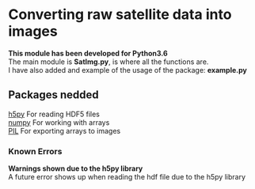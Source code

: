 # Converting raw satellite data into images
**This module has been developed for Python3.6**  
The main module is **SatImg.py**, is where all the functions are.  
I have also added and example of the usage of the package: **example.py**  
  
## Packages nedded
[h5py](http://www.h5py.org/)    For reading HDF5 files  
[numpy](http://www.numpy.org/)    For working with arrays  
[PIL](https://pillow.readthedocs.io/en/latest/)   For exporting arrays to images  
  
### Known Errors
**Warnings shown due to the h5py library**  
A future error shows up when reading the hdf file due to the h5py library  
